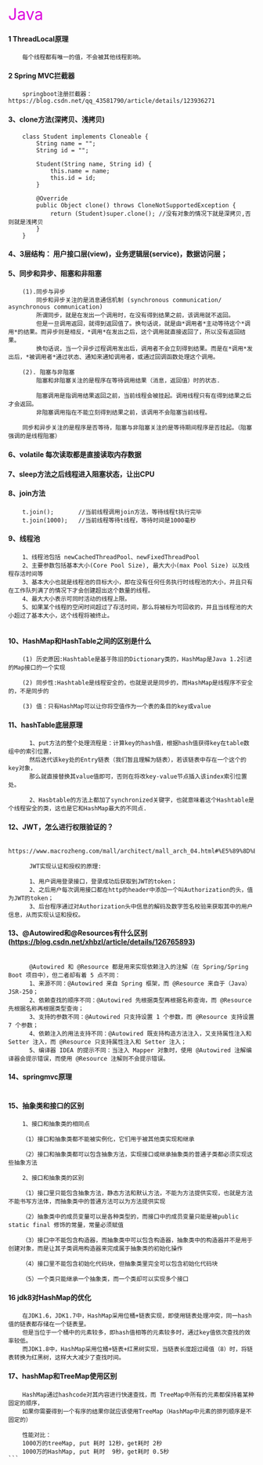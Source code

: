 <font color="#dd00dd" size=6>Java</font><br />

#### 1 ThreadLocal原理
```
    每个线程都有唯一的值，不会被其他线程影响。
```
#### 2 Spring MVC拦截器
```
    springboot注册拦截器：https://blog.csdn.net/qq_43581790/article/details/123936271

```

#### 3、clone方法(深拷贝、浅拷贝)
```
    class Student implements Cloneable {
        String name = "";
        String id = "";

        Student(String name, String id) {
            this.name = name;
            this.id = id;
        }

        @Override
        public Object clone() throws CloneNotSupportedException {
            return (Student)super.clone(); //没有对象的情况下就是深拷贝,否则就是浅拷贝
        }
    }
```

#### 4、3层结构： 用户接口层(view)，业务逻辑层(service)，数据访问层；

#### 5、同步和异步、阻塞和非阻塞
```
    (1).同步与异步
        同步和异步关注的是消息通信机制 (synchronous communication/ asynchronous communication)
        所谓同步，就是在发出一个调用时，在没有得到结果之前，该调用就不返回。
        但是一旦调用返回，就得到返回值了。换句话说，就是由*调用者*主动等待这个*调用*的结果。而异步则是相反，*调用*在发出之后，这个调用就直接返回了，所以没有返回结果。
        换句话说，当一个异步过程调用发出后，调用者不会立刻得到结果。而是在*调用*发出后，*被调用者*通过状态、通知来通知调用者，或通过回调函数处理这个调用。

    (2). 阻塞与非阻塞
        阻塞和非阻塞关注的是程序在等待调用结果（消息，返回值）时的状态.

        阻塞调用是指调用结果返回之前，当前线程会被挂起。调用线程只有在得到结果之后才会返回。
        非阻塞调用指在不能立刻得到结果之前，该调用不会阻塞当前线程。

    同步和异步关注的是程序是否等待，阻塞与非阻塞关注的是等待期间程序是否挂起。（阻塞强调的是线程阻塞）
```

#### 6、volatile 每次读取都是直接读取内存数据

#### 7、sleep方法之后线程进入阻塞状态，让出CPU

#### 8、join方法
```
    t.join();       //当前线程调用join方法，等待线程t执行完毕
    t.join(1000);   //当前线程等待t线程，等待时间是1000毫秒
```

#### 9、线程池
```
    1、线程池包括 newCachedThreadPool、newFixedThreadPool
    2、主要参数包括基本大小(Core Pool Size), 最大大小(max Pool Size) 以及线程存活时间等
    3、基本大小也就是线程池的目标大小，即在没有任何任务执行时线程池的大小，并且只有在工作队列满了的情况下才会创建超出这个数量的线程。
    4、最大大小表示可同时活动的线程上限。
    5、如果某个线程的空闲时间超过了存活时间，那么将被标为可回收的，并且当线程池的大小超过了基本大小，这个线程将被终止。


```
#### 10、HashMap和HashTable之间的区别是什么
```
    (1) 历史原因:Hashtable是基于陈旧的Dictionary类的，HashMap是Java 1.2引进的Map接口的一个实现

    (2) 同步性:Hashtable是线程安全的，也就是说是同步的，而HashMap是线程序不安全的，不是同步的

    (3) 值：只有HashMap可以让你将空值作为一个表的条目的key或value

```

#### 11、hashTable底层原理

```
      1、put方法的整个处理流程是：计算key的hash值，根据hash值获得key在table数组中的索引位置，
      然后迭代该key处的Entry链表（我们暂且理解为链表），若该链表中存在一个这个的key对象，
      那么就直接替换其value值即可，否则在将改key-value节点插入该index索引位置处。

      2、Hasbtable的方法上都加了synchronized关键字，也就意味着这个Hashtable是个线程安全的类，这也是它和HashMap最大的不同点.

```

#### 12、JWT，怎么进行权限验证的？
```
      https://www.macrozheng.com/mall/architect/mall_arch_04.html#%E5%89%8D%E7%BD%AE%E7%9F%A5%E8%AF%86

      JWT实现认证和授权的原理:

      1、用户调用登录接口，登录成功后获取到JWT的token；
      2、之后用户每次调用接口都在http的header中添加一个叫Authorization的头，值为JWT的token；
      3、后台程序通过对Authorization头中信息的解码及数字签名校验来获取其中的用户信息，从而实现认证和授权。

```

#### 13、@Autowired和@Resources有什么区别  (https://blog.csdn.net/xhbzl/article/details/126765893)
```

      @Autowired 和 @Resource 都是用来实现依赖注入的注解（在 Spring/Spring Boot 项目中），但二者却有着 5 点不同：
      1、来源不同：@Autowired 来自 Spring 框架，而 @Resource 来自于（Java）JSR-250；
      2、依赖查找的顺序不同：@Autowired 先根据类型再根据名称查询，而 @Resource 先根据名称再根据类型查询；
      3、支持的参数不同：@Autowired 只支持设置 1 个参数，而 @Resource 支持设置 7 个参数；
      4、依赖注入的用法支持不同：@Autowired 既支持构造方法注入，又支持属性注入和 Setter 注入，而 @Resource 只支持属性注入和 Setter 注入；
      5、编译器 IDEA 的提示不同：当注入 Mapper 对象时，使用 @Autowired 注解编译器会提示错误，而使用 @Resource 注解则不会提示错误。
```

#### 14、springmvc原理
```

```

#### 15、抽象类和接口的区别

```
    1、接口和抽象类的相同点

    （1）接口和抽象类都不能被实例化，它们用于被其他类实现和继承

    （2）接口和抽象类都可以包含抽象方法，实现接口或继承抽象类的普通子类都必须实现这些抽象方法

    2、接口和抽象类的区别

    （1）接口里只能包含抽象方法，静态方法和默认方法，不能为方法提供实现，也就是方法不能书写方法体，而抽象类中的普通方法可以为方法提供实现

    （2）抽象类中的成员变量可以是各种类型的，而接口中的成员变量只能是被public static final 修饰的常量，常量必须赋值

    （3）接口中不能包含构造器，而抽象类中可以包含构造器，抽象类中的构造器并不是用于创建对象，而是让其子类调用构造器来完成属于抽象类的初始化操作

    （4）接口里不能包含初始化代码块，但抽象类里完全可以包含初始化代码块

    （5）一个类只能继承一个抽象类，而一个类却可以实现多个接口

```

#### 16 jdk8对HashMap的优化
```
    在JDK1.6，JDK1.7中，HashMap采用位桶+链表实现，即使用链表处理冲突，同一hash值的链表都存储在一个链表里。
    但是当位于一个桶中的元素较多，即hash值相等的元素较多时，通过key值依次查找的效率较低。
    而JDK1.8中，HashMap采用位桶+链表+红黑树实现，当链表长度超过阈值（8）时，将链表转换为红黑树，这样大大减少了查找时间。
```

#### 17、hashMap和TreeMap使用区别
``````
    HashMap通过hashcode对其内容进行快速查找，而 TreeMap中所有的元素都保持着某种固定的顺序，
    如果你需要得到一个有序的结果你就应该使用TreeMap（HashMap中元素的排列顺序是不固定的）

    性能对比：
    1000万的treeMap, put 耗时 12秒，get耗时 2秒
    1000万的HashMap, put 耗时  9秒，get耗时 0.5秒
```
